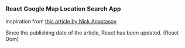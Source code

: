 ### React Google Map Location Search App

Inspiration from [this article by Nick Anastasov](http://tutorialzine.com/2015/04/first-webapp-react/)

Since the publishing date of the article, React has been updated. (React Dom)
